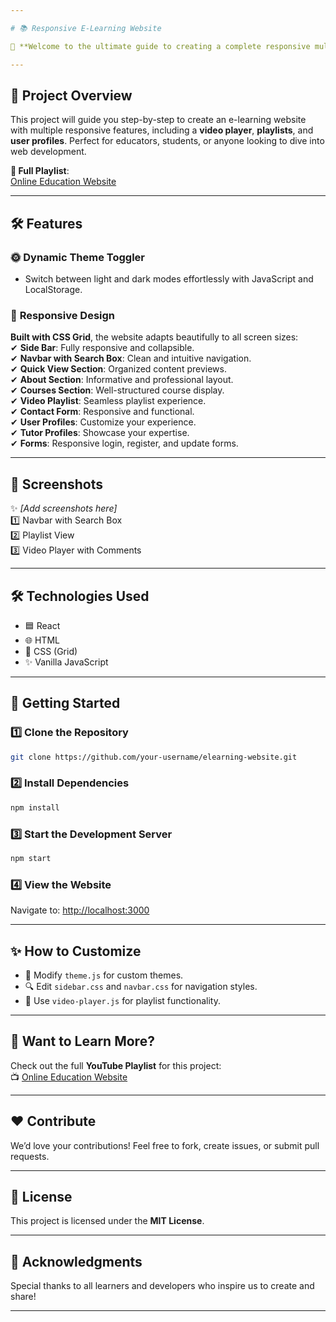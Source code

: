 ```yaml
---

# 📚 Responsive E-Learning Website

🎉 **Welcome to the ultimate guide to creating a complete responsive multi-page online education website!** This project is perfect for beginners who want to learn how to build a modern e-learning platform like **YouTube** with **React**, **HTML**, **CSS**, and **Vanilla JavaScript**. 🚀

---
```


## 🌟 **Project Overview**

This project will guide you step-by-step to create an e-learning website with multiple responsive features, including a **video player**, **playlists**, and **user profiles**. Perfect for educators, students, or anyone looking to dive into web development.

**🎥 Full Playlist**:  
[Online Education Website](#)

---

## 🛠️ **Features**

### 🌞 **Dynamic Theme Toggler**
- Switch between light and dark modes effortlessly with JavaScript and LocalStorage.

### 📑 **Responsive Design**  
**Built with CSS Grid**, the website adapts beautifully to all screen sizes:  
✔ **Side Bar**: Fully responsive and collapsible.  
✔ **Navbar with Search Box**: Clean and intuitive navigation.  
✔ **Quick View Section**: Organized content previews.  
✔ **About Section**: Informative and professional layout.  
✔ **Courses Section**: Well-structured course display.  
✔ **Video Playlist**: Seamless playlist experience.  
✔ **Contact Form**: Responsive and functional.  
✔ **User Profiles**: Customize your experience.  
✔ **Tutor Profiles**: Showcase your expertise.  
✔ **Forms**: Responsive login, register, and update forms.  

---

## 📸 **Screenshots**

✨ *[Add screenshots here]*  
1️⃣ Navbar with Search Box  
2️⃣ Playlist View  
3️⃣ Video Player with Comments  

---

## 🛠️ **Technologies Used**

- 🟦 React  
- 🌐 HTML  
- 🎨 CSS (Grid)  
- ✨ Vanilla JavaScript  

---

## 🚀 **Getting Started**

### 1️⃣ Clone the Repository
```bash
git clone https://github.com/your-username/elearning-website.git
```

### 2️⃣ Install Dependencies
```bash
npm install
```

### 3️⃣ Start the Development Server
```bash
npm start
```

### 4️⃣ View the Website  
Navigate to: [http://localhost:3000](http://localhost:3000)

---

## ✨ **How to Customize**

- 🎨 Modify `theme.js` for custom themes.  
- 🔍 Edit `sidebar.css` and `navbar.css` for navigation styles.  
- 🎥 Use `video-player.js` for playlist functionality.  

---

## 🌟 **Want to Learn More?**

Check out the full **YouTube Playlist** for this project:  
📺 [Online Education Website](#)

---

## ❤️ **Contribute**

We’d love your contributions! Feel free to fork, create issues, or submit pull requests.  

---

## 📄 **License**

This project is licensed under the **MIT License**.

---

## 🙌 **Acknowledgments**

Special thanks to all learners and developers who inspire us to create and share!  

---

